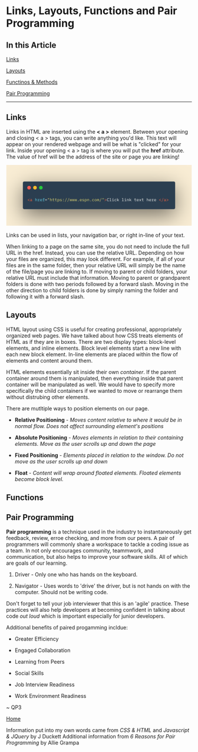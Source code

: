 # Links, Layouts, Functions and Pair Programming

## In this Article

[Links](#topic1)

[Layouts](#topic2)

[Functinos & Methods](#topic3)

[Pair Programming](#topic4)

---

<a name="topic1"></a>

## Links

Links in HTML are inserted using the **< a >** element.  Between your opening and closing < a > tags, you can write anything you'd like.  This text will appear on your rendered webpage and will be what is "clicked" for your link.  Inside your opening < a > tag is where you will put the **href** attribute.  The value of href will be the address of the site or page you are linking!

![Link Tag](../images/linktag.png)

<a name="topic2"></a>

Links can be used in lists, your navigation bar, or right in-line of your text.  

When linking to a page on the same site, you do not need to include the full URL in the href.  Instead, you can use the relative URL.  Depending on how your files are organized, this may look different.  For example, if all of your files are in the same folder, then your relative URL will simply be the name of the file/page you are linking to.  If moving to parent or child folders, your relative URL must include that information.  Moving to parent or grandparent folders is done with two periods followed by a forward slash.  Moving in the other direction to child folders is done by simply naming the folder and following it with a forward slash.  

## Layouts

HTML layout using CSS is useful for creating professional, appropriately organized web pages.  We have talked about how CSS treats elements of HTML as if they are in boxes.  There are two display types: block-level elements, and inline elements.  Block level elements start a new line with each new block element.  In-line elements are placed within the flow of elements and content around them.  

HTML elements essentially sit inside their own *container*.  If the parent container around them is manipulated, then everything inside that parent container will be manipulated as well.  We would have to specify more specifically the child containers if we wanted to move or rearrange them without distrubing other elements.  

There are mutltiple ways to position elements on our page. 

* **Relative Positioning** - *Moves content relative to where it would be in normal flow.  Does not affect surrounding element's positions*

* **Absolute Positioning** - *Moves elements in relation to their containing elements.  Move as the user scrolls up and down the page*

* **Fixed Positioning** - *Elements placed in relation to the window.  Do not move as the user scrolls up and down*

* **Float** - *Content will wrap around floated elements. Floated elements become block level.*

<a name="topic3"></a>

## Functions


<a name="topic4"></a>

## Pair Programming

**Pair programming** is a technique used in the industry to instantaneously get feedback, review, erroe checking, and more from our peers. A pair of programmers will commonly share a workspace to tackle a coding issue as a team.  In not only encourages community, teammwork, and communication, but also helps to improve your software skills.  All of which are goals of our learning.  

1. Driver - Only one who has hands on the keyboard. 

2. Navigator - Uses words to 'drive' the driver, but is not hands on with the computer.  Should not be writing code.

Don't forget to tell your job interviewer that this is an 'agile' practice. These practices will also help developers at becoming confident in talking about code *out loud* which is important especially for junior developers.  

Additional benefits of paired progamming incldue:

* Greater Efficiency

* Engaged Collaboration

* Learning from Peers

* Social Skills

* Job Interview Readiness

* Work Environment Readiness

~ QP3

[Home](../README.md)

Information put into my own words came from *CSS & HTML* and *Javascript & JQuery* by J Duckett
Additional information from *6 Reasons for Pair Programming* by Allie Grampa
